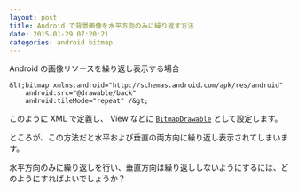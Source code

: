 ```yaml
---
layout: post
title: Android で背景画像を水平方向のみに繰り返す方法
date: 2015-01-29 07:20:21
categories: android bitmap
---
```

<p>Android の画像リソースを繰り返し表示する場合</p>

```
&lt;bitmap xmlns:android="http://schemas.android.com/apk/res/android"
    android:src="@drawable/back" 
    android:tileMode="repeat" /&gt;
```

<p>このように XML で定義し、 View などに <a href="http://developer.android.com/reference/android/graphics/drawable/BitmapDrawable.html" rel="nofollow"><code>BitmapDrawable</code></a> として設定します。</p>

<p>ところが、この方法だと水平および垂直の両方向に繰り返し表示されてしまいます。</p>

<p>水平方向のみに繰り返しを行い、垂直方向は繰り返ししないようにするには、どのようにすればよいでしょうか？</p>
